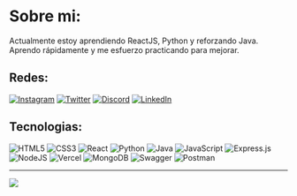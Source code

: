 # Sobre mi:
Actualmente estoy aprendiendo ReactJS, Python y reforzando Java.<br>Aprendo rápidamente y me esfuerzo practicando para mejorar.


## Redes:
[![Instagram](https://img.shields.io/badge/Instagram-%23E4405F.svg?logo=Instagram&logoColor=white)](https://instagram.com/D3r3_k_) 
[![Twitter](https://img.shields.io/badge/Twitter-%231DA1F2.svg?logo=Twitter&logoColor=white)](https://twitter.com/D3r3_k_) 
[![Discord](https://img.shields.io/badge/Discord-%237289DA.svg?logo=discord&logoColor=white)](https://discord.gg/D3r3_k_#2392) 
[![LinkedIn](https://img.shields.io/badge/LinkedIn-%230077B5.svg?logo=linkedin&logoColor=white)](https://linkedin.com/in/d3r3k) 


## Tecnologias:
![HTML5](https://img.shields.io/badge/html5-%23E34F26.svg?style=for-the-badge&logo=html5&logoColor=white) 
![CSS3](https://img.shields.io/badge/css3-%231572B6.svg?style=for-the-badge&logo=css3&logoColor=white) 
![React](https://img.shields.io/badge/react-%2320232a.svg?style=for-the-badge&logo=react&logoColor=%2361DAFB)
![Python](https://img.shields.io/badge/python-3670A0?style=for-the-badge&logo=python&logoColor=ffdd54) 
![Java](https://img.shields.io/badge/java-%23ED8B00.svg?style=for-the-badge&logo=java&logoColor=white) 
![JavaScript](https://img.shields.io/badge/javascript-%23323330.svg?style=for-the-badge&logo=javascript&logoColor=%23F7DF1E) 
![Express.js](https://img.shields.io/badge/express.js-%23404d59.svg?style=for-the-badge&logo=express&logoColor=%2361DAFB) 
![NodeJS](https://img.shields.io/badge/node.js-6DA55F?style=for-the-badge&logo=node.js&logoColor=white) 
![Vercel](https://img.shields.io/badge/vercel-%23000000.svg?style=for-the-badge&logo=vercel&logoColor=white) 
![MongoDB](https://img.shields.io/badge/MongoDB-%234ea94b.svg?style=for-the-badge&logo=mongodb&logoColor=white) 
![Swagger](https://img.shields.io/badge/-Swagger-%23Clojure?style=for-the-badge&logo=swagger&logoColor=white) 
![Postman](https://img.shields.io/badge/Postman-FF6C37?style=for-the-badge&logo=postman&logoColor=white)

---
[![](https://visitcount.itsvg.in/api?id=D3r3-k&label=Visitas&color=12&icon=5&pretty=true)](https://visitcount.itsvg.in)

<!-- Proudly created with GPRM ( https://gprm.itsvg.in ) -->
